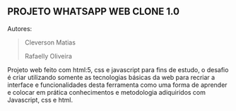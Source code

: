 ## PROJETO WHATSAPP WEB CLONE 1.0

Autores:

> Cleverson Matias 
>
> Rafaelly Oliveira

Projeto web feito com html:5, css e javascript para fins de estudo, o desafio é criar utilizando somente as tecnologias básicas da web para recriar a interface e funcionalidades desta ferramenta como uma forma de aprender e colocar em prática conhecimentos e metodologia adiquiridos com Javascript, css e html.

